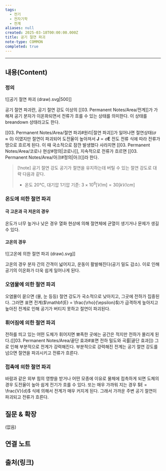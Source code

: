 ```yaml
---
tags:
  - 전기
  - 전자기학
  - 전계
aliases: null
created: 2025-03-18T00:00:00.000Z
title: 공기 절연 파괴
note-type: COMMON
completed: true
---
```


---

## 내용(Content)

### 정의

![[공기 절연 파괴 (draw).svg|500]]

공기 절연 파괴란, 공기 절연 강도 이상의 [[03. Permanent Notes/Area/전계]]가 가해져 공기 분자가 이온화되면서 전류가 흐를 수 있는 상태를 의미한다. 이 상태를 breandown 상태라고도 한다.

[[03. Permanent Notes/Area/절연 파괴#원리|절연 파괴]]가 일어나면 절연상태($\sigma \approx 0$) 이였지만 절연이 파괴되어 도전율이 높아져서 $\mathbf{J} = \sigma \mathbf{E}$ 전도 전류 식에 따라 전류가 땅으로 흐르게 된다. 이 때 국소적으로 잠깐 발생했다 사라지면 [[03. Permanent Notes/Area/코로나 현상#정의|코로나]],
지속적으로 전류가 흐르면 [[03. Permanent Notes/Area/아크#정의|아크]]라 한다.

>[!note] 공기 절연 강도
> 공기가 절연을 유지하는데 버틸 수 있는 절연 강도로 대략 다음과 같다.
> - 온도 20°C, 대기압 1기압 기준:  $3 \times 10^{6} [V/m] = 30[kV/cm]$


### 온도에 의한 절연 파괴

#### 극 고온과 극 저온의 경우

온도가 너무 높거나 낮은 경우 열화 현상에 의해 절연체에 균열이 생기거나 문제가 생길 수 있다.

#### 고온의 경우

![[고온에 의한 절연 파괴 (draw).svg]]

고온의 경우 분자 간의 간격이 넓어지고, 운동이 활발해진다(공기 밀도 감소). 이로 인해 공기의 이온화가 더욱 쉽게 일어나게 된다. 


### 오염물에 의한 절연 파괴

오염물이 묻으면 (물, 눈 등등) 절연 강도가 국소적으로 낮아지고, 그곳에 전하가 집중된다. 그러면 표면 전계($\mathbf{E} = \frac{\rho}{\epsilon}$)가 급격하게 높아지고 높아진 전계로 인해 공기가 버티지 못하고 절연이 파괴된다. 

### 휘어짐에 의한 절연 파괴

전하를 띄고 있는 어떤 도체가 휘어지면 뾰족한 곳에는 공간은 적지만 전하가 몰리게 된다.([[03. Permanent Notes/Area/끝단 효과#표면 전하 밀도와 곡률|끝단 효과]]) 그로 인해 부분적으로 전계가 강력해진다. 부분적으로 강력해진 전계는 공기 절연 강도를 넘으면 절연을 파괴시키고 전류가 흐른다.

### 접촉에 의한 절연 파괴

바람과 같은 외부 힘의 영향을 받거나 어떤 모종에 이유로 물체에 접촉하게 되면 도체의 경우 도전율이 높아 쉽게 전기가 흐를 수 있다. 또는 매우 가까워 지는 경우 $E = \frac{V}{d}$ 식에 의해서 전계가 매우 커지게 된다. 그래서 가까운 주변 공기 절연이 파괴되고 전류가 흐른다.

## 질문 & 확장

(없음)

## 연결 노트

## 출처(링크)





